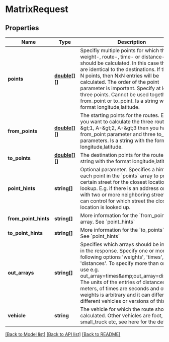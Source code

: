 # MatrixRequest

## Properties
Name | Type | Description | Notes
------------ | ------------- | ------------- | -------------
**points** | [**double[][]**](array.md) | Specifiy multiple points for which the weight-, route-, time- or distance-matrix should be calculated. In this case the starts are identical to the destinations. If there are N points, then NxN entries will be calculated. The order of the point parameter is important. Specify at least three points. Cannot be used together with from_point or to_point. Is a string with the format longitude,latitude. | [optional] 
**from_points** | [**double[][]**](array.md) | The starting points for the routes. E.g. if you want to calculate the three routes A-&amp;gt;1, A-&amp;gt;2, A-&amp;gt;3 then you have one from_point parameter and three to_point parameters. Is a string with the format longitude,latitude. | [optional] 
**to_points** | [**double[][]**](array.md) | The destination points for the routes. Is a string with the format longitude,latitude. | [optional] 
**point_hints** | **string[]** | Optional parameter. Specifies a hint for each point in the &#x60;points&#x60; array to prefer a certain street for the closest location lookup. E.g. if there is an address or house with two or more neighboring streets you can control for which street the closest location is looked up. | [optional] 
**from_point_hints** | **string[]** | More information for the &#x60;from_points&#x60; array. See &#x60;point_hints&#x60; | [optional] 
**to_point_hints** | **string[]** | More information for the &#x60;to_points&#x60; array. See &#x60;point_hints&#x60; | [optional] 
**out_arrays** | **string[]** | Specifies which arrays should be included in the response. Specify one or more of the following options &#39;weights&#39;, &#39;times&#39;, &#39;distances&#39;. To specify more than one array use e.g. out_array&#x3D;times&amp;amp;out_array&#x3D;distances. The units of the entries of distances are meters, of times are seconds and of weights is arbitrary and it can differ for different vehicles or versions of this API. | [optional] 
**vehicle** | **string** | The vehicle for which the route should be calculated. Other vehicles are foot, small_truck etc, see here for the details. | [optional] 

[[Back to Model list]](../README.md#documentation-for-models) [[Back to API list]](../README.md#documentation-for-api-endpoints) [[Back to README]](../README.md)



